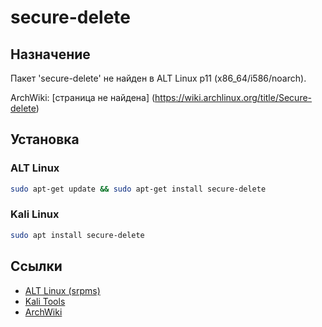 # secure-delete

## Назначение

Пакет 'secure-delete' не найден в ALT Linux p11 (x86_64/i586/noarch).

ArchWiki: [страница не найдена] (https://wiki.archlinux.org/title/Secure-delete)

## Установка

### ALT Linux
```bash
sudo apt-get update && sudo apt-get install secure-delete
```

### Kali Linux
```bash
sudo apt install secure-delete
```

## Ссылки

- [ALT Linux (srpms)](https://packages.altlinux.org/ru/p11/srpms/secure-delete/)
- [Kali Tools](https://www.kali.org/tools/secure-delete/)
- [ArchWiki](https://wiki.archlinux.org/title/Secure-delete)
